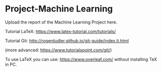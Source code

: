 # Project-Machine Learning

Upload the report of the Machine Learning Project here.

Tutorial LaTeX: https://www.latex-tutorial.com/tutorials/

Tutorial Git: http://rogerdudler.github.io/git-guide/index.it.html

(more advanced: https://www.tutorialspoint.com/git/)

To use LaTeX you can use: https://www.overleaf.com/ without installing TeX in PC.
